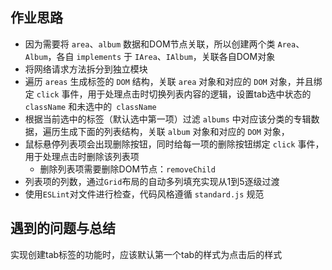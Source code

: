 ## 作业思路

- 因为需要将 `area`、`album` 数据和DOM节点关联，所以创建两个类 `Area`、`Album`，各自 `implements` 于 `IArea`、`IAlbum`，关联各自DOM对象
- 将网络请求方法拆分到独立模块
- 遍历 `areas` 生成标签的 `DOM` 结构，关联 `area` 对象和对应的 `DOM` 对象，并且绑定 `click` 事件，用于处理点击时切换列表内容的逻辑，设置tab选中状态的` className` 和未选中的` className` 
- 根据当前选中的标签（默认选中第一项）过滤 `albums` 中对应该分类的专辑数据，遍历生成下面的列表结构，关联 `album` 对象和对应的 `DOM` 对象，
- 鼠标悬停列表项会出现删除按钮，同时给每一项的删除按钮绑定 `click` 事件，用于处理点击时删除该列表项
  - 删除列表项需要删除DOM节点：`removeChild`
- 列表项的列数，通过`Grid`布局的自动多列填充实现从1到5逐级过渡
- 使用`ESLint`对文件进行检查，代码风格遵循 `standard.js` 规范

## 遇到的问题与总结

实现创建tab标签的功能时，应该默认第一个tab的样式为点击后的样式
